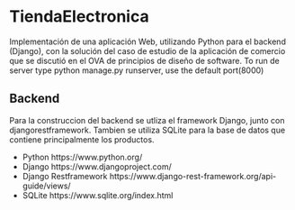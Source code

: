 # TiendaElectronica
Implementación de  una aplicación Web, utilizando Python para el backend (Django), con la solución del caso de estudio de la aplicación de comercio que se discutió en el OVA de principios de diseño de software.
To run de server type python manage.py runserver, use the default port(8000)
## Backend
Para la construccion del backend se utliza el framework Django, junto con djangorestframework. Tambien se utiliza SQLite para la base de datos que contiene principalmente los productos.
<ul>
<li><span>Python</span>  https://www.python.org/ </li>
<li><span>Django</span> https://www.djangoproject.com/</li>
<li><span>Django Restframework </span> https://www.django-rest-framework.org/api-guide/views/</li>
<li><span>SQLite</span> https://www.sqlite.org/index.html </li>
</ul>




